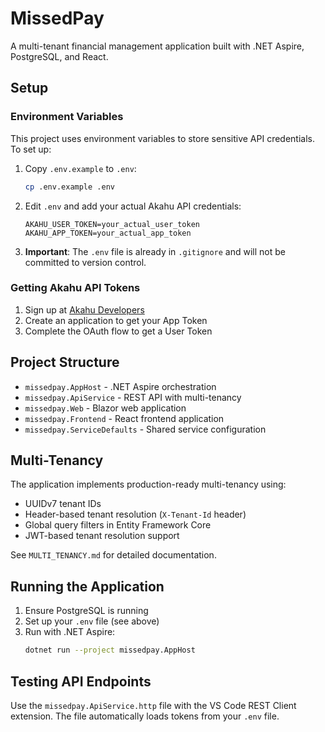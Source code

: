 # MissedPay

A multi-tenant financial management application built with .NET Aspire, PostgreSQL, and React.

## Setup

### Environment Variables

This project uses environment variables to store sensitive API credentials. To set up:

1. Copy `.env.example` to `.env`:
   ```bash
   cp .env.example .env
   ```

2. Edit `.env` and add your actual Akahu API credentials:
   ```
   AKAHU_USER_TOKEN=your_actual_user_token
   AKAHU_APP_TOKEN=your_actual_app_token
   ```

3. **Important**: The `.env` file is already in `.gitignore` and will not be committed to version control.

### Getting Akahu API Tokens

1. Sign up at [Akahu Developers](https://developers.akahu.nz/)
2. Create an application to get your App Token
3. Complete the OAuth flow to get a User Token

## Project Structure

- `missedpay.AppHost` - .NET Aspire orchestration
- `missedpay.ApiService` - REST API with multi-tenancy
- `missedpay.Web` - Blazor web application
- `missedpay.Frontend` - React frontend application
- `missedpay.ServiceDefaults` - Shared service configuration

## Multi-Tenancy

The application implements production-ready multi-tenancy using:
- UUIDv7 tenant IDs
- Header-based tenant resolution (`X-Tenant-Id` header)
- Global query filters in Entity Framework Core
- JWT-based tenant resolution support

See `MULTI_TENANCY.md` for detailed documentation.

## Running the Application

1. Ensure PostgreSQL is running
2. Set up your `.env` file (see above)
3. Run with .NET Aspire:
   ```bash
   dotnet run --project missedpay.AppHost
   ```

## Testing API Endpoints

Use the `missedpay.ApiService.http` file with the VS Code REST Client extension. The file automatically loads tokens from your `.env` file.
